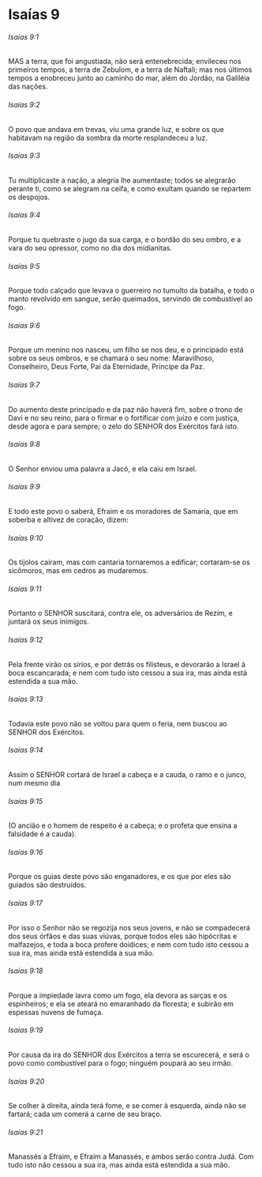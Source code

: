 # Isaías 9

###### Isaías 9:1

MAS a terra, que foi angustiada, não será entenebrecida; envileceu nos primeiros tempos, a terra de Zebulom, e a terra de Naftali; mas nos últimos tempos a enobreceu junto ao caminho do mar, além do Jordão, na Galiléia das nações.

###### Isaías 9:2

O povo que andava em trevas, viu uma grande luz, e sobre os que habitavam na região da sombra da morte resplandeceu a luz.

###### Isaías 9:3

Tu multiplicaste a nação, a alegria lhe aumentaste; todos se alegrarão perante ti, como se alegram na ceifa, e como exultam quando se repartem os despojos.

###### Isaías 9:4

Porque tu quebraste o jugo da sua carga, e o bordão do seu ombro, e a vara do seu opressor, como no dia dos midianitas.

###### Isaías 9:5

Porque todo calçado que levava o guerreiro no tumulto da batalha, e todo o manto revolvido em sangue, serão queimados, servindo de combustível ao fogo.

###### Isaías 9:6

Porque um menino nos nasceu, um filho se nos deu, e o principado está sobre os seus ombros, e se chamará o seu nome: Maravilhoso, Conselheiro, Deus Forte, Pai da Eternidade, Príncipe da Paz.

###### Isaías 9:7

Do aumento deste principado e da paz não haverá fim, sobre o trono de Davi e no seu reino, para o firmar e o fortificar com juízo e com justiça, desde agora e para sempre; o zelo do SENHOR dos Exércitos fará isto.

###### Isaías 9:8

O Senhor enviou uma palavra a Jacó, e ela caiu em Israel.

###### Isaías 9:9

E todo este povo o saberá, Efraim e os moradores de Samaria, que em soberba e altivez de coração, dizem:

###### Isaías 9:10

Os tijolos caíram, mas com cantaria tornaremos a edificar; cortaram-se os sicômoros, mas em cedros as mudaremos.

###### Isaías 9:11

Portanto o SENHOR suscitará, contra ele, os adversários de Rezim, e juntará os seus inimigos.

###### Isaías 9:12

Pela frente virão os sírios, e por detrás os filisteus, e devorarão a Israel à boca escancarada; e nem com tudo isto cessou a sua ira, mas ainda está estendida a sua mão.

###### Isaías 9:13

Todavia este povo não se voltou para quem o feria, nem buscou ao SENHOR dos Exércitos.

###### Isaías 9:14

Assim o SENHOR cortará de Israel a cabeça e a cauda, o ramo e o junco, num mesmo dia

###### Isaías 9:15

(O ancião e o homem de respeito é a cabeça; e o profeta que ensina a falsidade é a cauda).

###### Isaías 9:16

Porque os guias deste povo são enganadores, e os que por eles são guiados são destruídos.

###### Isaías 9:17

Por isso o Senhor não se regozija nos seus jovens, e não se compadecerá dos seus órfãos e das suas viúvas, porque todos eles são hipócritas e malfazejos, e toda a boca profere doidices; e nem com tudo isto cessou a sua ira, mas ainda está estendida a sua mão.

###### Isaías 9:18

Porque a impiedade lavra como um fogo, ela devora as sarças e os espinheiros; e ela se ateará no emaranhado da floresta; e subirão em espessas nuvens de fumaça.

###### Isaías 9:19

Por causa da ira do SENHOR dos Exércitos a terra se escurecerá, e será o povo como combustível para o fogo; ninguém poupará ao seu irmão.

###### Isaías 9:20

Se colher à direita, ainda terá fome, e se comer à esquerda, ainda não se fartará; cada um comerá a carne de seu braço.

###### Isaías 9:21

Manassés a Efraim, e Efraim a Manassés, e ambos serão contra Judá. Com tudo isto não cessou a sua ira, mas ainda está estendida a sua mão.

